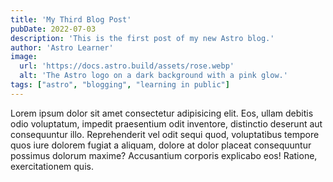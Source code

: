 ```yaml
---
title: 'My Third Blog Post'
pubDate: 2022-07-03
description: 'This is the first post of my new Astro blog.'
author: 'Astro Learner'
image:
  url: 'https://docs.astro.build/assets/rose.webp'
  alt: 'The Astro logo on a dark background with a pink glow.'
tags: ["astro", "blogging", "learning in public"]
---
```


Lorem ipsum dolor sit amet consectetur adipisicing elit. Eos, ullam debitis odio voluptatum, impedit praesentium odit inventore, distinctio deserunt aut consequuntur illo. Reprehenderit vel odit sequi quod, voluptatibus tempore quos iure dolorem fugiat a aliquam, dolore at dolor placeat consequuntur possimus dolorum maxime? Accusantium corporis explicabo eos! Ratione, exercitationem quis.

